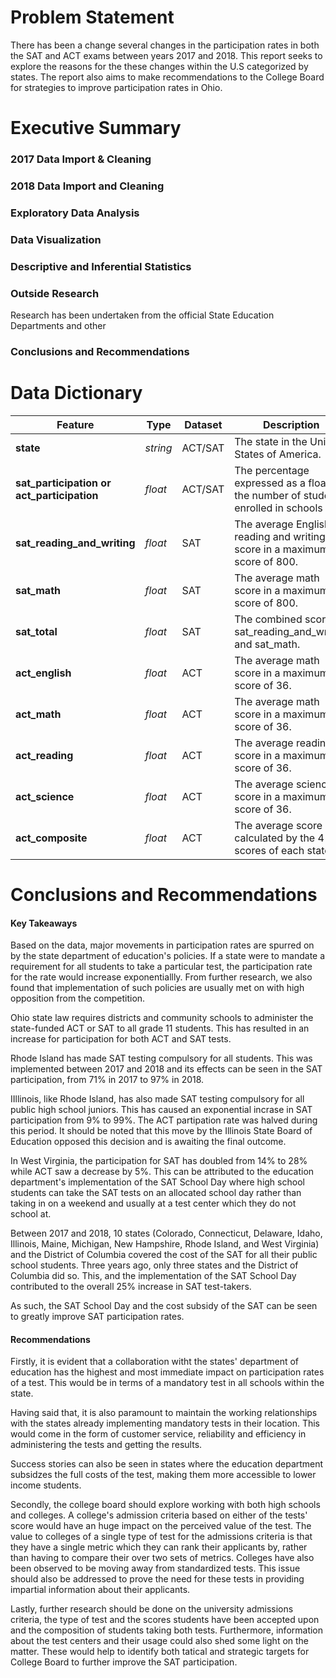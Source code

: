 # Problem Statement
There has been a change several changes in the participation rates in both the SAT and ACT exams between years 2017 and 2018. This report seeks to explore the reasons for the these changes within the U.S categorized by states. The report also aims to make recommendations to the College Board for strategies to improve participation rates in Ohio.

# Executive Summary
### 2017 Data Import & Cleaning
### 2018 Data Import and Cleaning
### Exploratory Data Analysis
### Data Visualization
### Descriptive and Inferential Statistics
### Outside Research
Research has been undertaken from the official State Education Departments and other 
### Conclusions and Recommendations

# Data Dictionary
|Feature|Type|Dataset|Description|
|---|---|---|---|
|**state**|*string*|ACT/SAT|The state in the United States of America.| 
|**sat_participation or act_participation**|*float*|ACT/SAT|The percentage expressed as a float on the number of students enrolled in schools|
|**sat_reading_and_writing**|*float*|SAT|The average English reading and writing score in a maximum score of 800.| 
|**sat_math**|*float*|SAT|The average math score in a maximum score of 800.| 
|**sat_total**|*float*|SAT|The combined score of sat_reading_and_writing and sat_math.| 
|**act_english**|*float*|ACT|The average math score in a maximum score of 36.| 
|**act_math**|*float*|ACT|The average math score in a maximum score of 36.|
|**act_reading**|*float*|ACT|The average reading score in a maximum score of 36.|
|**act_science**|*float*|ACT|The average science score in a maximum score of 36.|
|**act_composite**|*float*|ACT|The average score calculated by the 4 ACT scores of each state.|

# Conclusions and Recommendations
#### Key Takeaways

Based on the data, major movements in participation rates are spurred on by the state department of education's policies. If a state were to mandate a requirement for all students to take a particular test, the participation rate for the rate would increase exponentiallly. From further research, we also found that implementation of such policies are usually met on with high opposition from the competition. 

Ohio state law requires districts and community schools to administer the state-funded ACT or SAT to all grade 11 students. This has resulted in an increase for participation for both ACT and SAT tests. 

Rhode Island has made SAT testing compulsory for all students. This was implemented between 2017 and 2018 and its effects can be seen in the SAT participation, from 71% in 2017 to 97% in 2018.

IIllinois, like Rhode Island, has also made SAT testing compulsory for all public high school juniors. This has caused an exponential incrase in SAT participation from 9% to 99%. The ACT partipation rate was halved during this period. It should be noted that this move by the Illinois State Board of Education opposed this decision and is awaiting the final outcome. 

In West Virginia, the participation for SAT has doubled from 14% to 28% while ACT saw a decrease by 5%. This can be attributed to the education department's implementation of the SAT School Day where high school  students can take the SAT tests on an allocated school day rather than taking in on a weekend and usually at a test center which they do not school at. 

Between 2017 and 2018, 10 states (Colorado, Connecticut, Delaware, Idaho, Illinois, Maine, Michigan, New Hampshire, Rhode Island, and West Virginia) and the District of Columbia covered the cost of the SAT for all their public school students. Three years ago, only three states and the District of Columbia did so. This, and the implementation of the SAT School Day contributed to the overall 25% increase in SAT test-takers. 

As such, the SAT School Day and the cost subsidy of the SAT can be seen to greatly improve SAT participation rates. 

#### Recommendations

Firstly, it is evident that a collaboration witht the states' department of education has the highest and most immediate impact on participation rates of a test. This would be in terms of a mandatory test in all schools within the state. 

Having said that, it is also paramount to maintain the working relationships with the states already implementing mandatory tests in their location. This would come in the form of customer service, reliability and efficiency in administering the tests and getting the results. 

Success stories can also be seen in states where the education department subsidzes the full costs of the test, making them more accessible to lower income students. 

Secondly, the college board should explore working with both high schools and colleges. A college's admission criteria based on either of the tests' score would have an huge impact on the perceived value of the test. The value to colleges of a single type of test for the admissions criteria is that they have a single metric which they can rank their applicants by, rather than having to compare their over two sets of metrics. Colleges have also been observed to be moving away from standardized tests. This issue should also be addressed to prove the need for these tests in providing impartial information about their applicants. 


Lastly, further research should be done on the university admissions criteria, the type of test and the scores students have been accepted upon and the composition of students taking both tests. Furthermore, information about the test centers and their usage could also shed some light on the matter. These would help to identify both tatical and strategic targets for College Board to further improve the SAT participation. 

